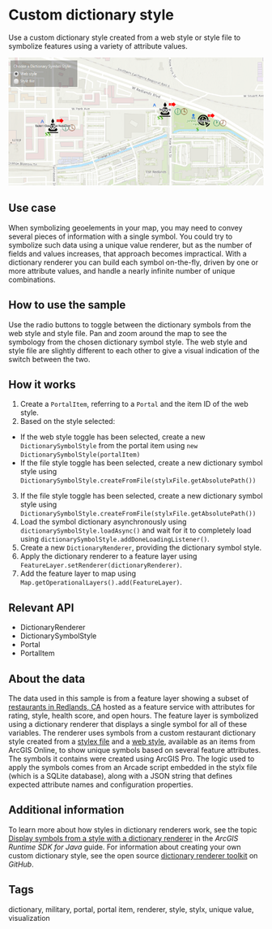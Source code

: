 # Custom dictionary style

Use a custom dictionary style created from a web style or style file to symbolize features using a variety of attribute values.

![Image of custom dictionary style](CustomDictionaryStyle.png)

## Use case

When symbolizing geoelements in your map, you may need to convey several pieces of information with a single symbol. You could try to symbolize such data using a unique value renderer, but as the number of fields and values increases, that approach becomes impractical. With a dictionary renderer you can build each symbol on-the-fly, driven by one or more attribute values, and handle a nearly infinite number of unique combinations.

## How to use the sample

Use the radio buttons to toggle between the dictionary symbols from the web style and style file. Pan and zoom around the map to see the symbology from the chosen dictionary symbol style. The web style and style file are slightly different to each other to give a visual indication of the switch between the two.

## How it works

1. Create a `PortalItem`, referring to a `Portal` and the item ID of the web style.
2. Based on the style selected:
-  If the web style toggle has been selected, create a new `DictionarySymbolStyle` from the portal item using `new DictionarySymbolStyle(portalItem)`
-  If the file style toggle has been selected, create a new dictionary symbol style using `DictionarySymbolStyle.createFromFile(stylxFile.getAbsolutePath())`
3. If the file style toggle has been selected, create a new dictionary symbol style using `DictionarySymbolStyle.createFromFile(stylxFile.getAbsolutePath())`
4. Load the symbol dictionary asynchronously using `dictionarySymbolStyle.loadAsync()` and wait for it to completely load using `dictionarySymbolStyle.addDoneLoadingListener()`.
5. Create a new `DictionaryRenderer`, providing the dictionary symbol style.
6. Apply the dictionary renderer to a feature layer using `FeatureLayer.setRenderer(dictionaryRenderer)`.
7. Add the feature layer to map using `Map.getOperationalLayers().add(FeatureLayer)`.

## Relevant API

* DictionaryRenderer
* DictionarySymbolStyle
* Portal
* PortalItem

## About the data

The data used in this sample is from a feature layer showing a subset of [restaurants in Redlands, CA](https://services2.arcgis.com/ZQgQTuoyBrtmoGdP/arcgis/rest/services/Redlands_Restaurants/FeatureServer) hosted as a feature service with attributes for rating, style, health score, and open hours. The feature layer is symbolized using a dictionary renderer that displays a single symbol for all of these variables. The renderer uses symbols from a custom restaurant dictionary style created from a [stylex file](https://arcgisruntime.maps.arcgis.com/home/item.html?id=751138a2e0844e06853522d54103222a) and a [web style](https://arcgisruntime.maps.arcgis.com/home/item.html?id=adee951477014ec68d7cf0ea0579c800), available as an items from ArcGIS Online, to show unique symbols based on several feature attributes. The symbols it contains were created using ArcGIS Pro. The logic used to apply the symbols comes from an Arcade script embedded in the stylx file (which is a SQLite database), along with a JSON string that defines expected attribute names and configuration properties.

## Additional information

To learn more about how styles in dictionary renderers work, see the topic [Display symbols from a style with a dictionary renderer](https://developers.arcgis.com/java/latest/guide/display-military-symbols-with-a-dictionary-renderer.htm) in the *ArcGIS Runtime SDK for Java* guide. For information about creating your own custom dictionary style, see the open source [dictionary renderer toolkit](https://esriurl.com/DictionaryToolkit) on *GitHub*.

## Tags

dictionary, military, portal, portal item, renderer, style, stylx, unique value, visualization
